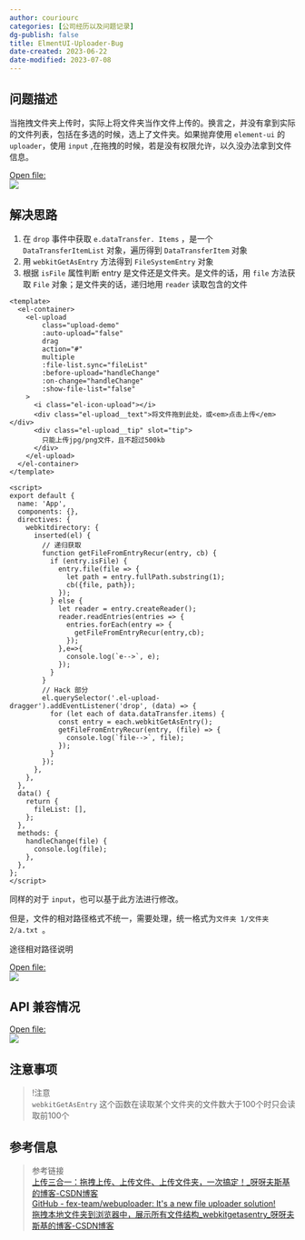 ```yaml
---
author: couriourc
categories: [公司经历以及问题记录]
dg-publish: false
title: ElmentUI-Uploader-Bug
date-created: 2023-06-22
date-modified: 2023-07-08
---
```


## 问题描述

当拖拽文件夹上传时，实际上将文件夹当作文件上传的。换言之，并没有拿到实际的文件列表，包括在多选的时候，选上了文件夹。如果抛弃使用 `element-ui` 的 `uploader`，使用 `input` ,在拖拽的时候，若是没有权限允许，以久没办法拿到文件信息。

[Open file:](Extras/Media/4c67138c7fc7af237846734bbe2e308b_MD5.png)  
![](Extras/Media/4c67138c7fc7af237846734bbe2e308b_MD5.png)

## 解决思路

1. 在 `drop` 事件中获取 `e.dataTransfer. Items` ，是一个 `DataTransferItemList` 对象，遍历得到 `DataTransferItem` 对象
2. 用 `webkitGetAsEntry` 方法得到 `FileSystemEntry` 对象
3. 根据 `isFile` 属性判断 entry 是文件还是文件夹。是文件的话，用 `file` 方法获取 `File` 对象；是文件夹的话，递归地用 `reader` 读取包含的文件

```vue
<template>  
  <el-container>  
    <el-upload  
        class="upload-demo"  
        :auto-upload="false"  
        drag  
        action="#"  
        multiple  
        :file-list.sync="fileList"  
        :before-upload="handleChange"  
        :on-change="handleChange"  
        :show-file-list="false"  
    >  
      <i class="el-icon-upload"></i>  
      <div class="el-upload__text">将文件拖到此处，或<em>点击上传</em></div>  
      <div class="el-upload__tip" slot="tip">  
        只能上传jpg/png文件，且不超过500kb  
      </div>  
    </el-upload>  
  </el-container>  
</template>  
  
<script>  
export default {  
  name: 'App',  
  components: {},  
  directives: {  
    webkitdirectory: {  
      inserted(el) {  
        // 递归获取  
        function getFileFromEntryRecur(entry, cb) {  
          if (entry.isFile) {  
            entry.file(file => {  
              let path = entry.fullPath.substring(1);  
              cb({file, path});  
            });  
          } else {  
            let reader = entry.createReader();  
            reader.readEntries(entries => {  
              entries.forEach(entry => {  
                getFileFromEntryRecur(entry,cb);  
              });  
            },e=>{  
              console.log(`e-->`, e);  
            });  
          }  
        }  
        // Hack 部分  
        el.querySelector('.el-upload-dragger').addEventListener('drop', (data) => {  
          for (let each of data.dataTransfer.items) {  
            const entry = each.webkitGetAsEntry();  
            getFileFromEntryRecur(entry, (file) => {  
              console.log(`file-->`, file);  
            });  
          }  
        });  
      },  
    },  
  },  
  data() {  
    return {  
      fileList: [],  
    };  
  },  
  methods: {  
    handleChange(file) {  
      console.log(file);  
    },  
  },  
};  
</script>
```

同样的对于 `input`，也可以基于此方法进行修改。

但是，文件的相对路径格式不统一，需要处理，统一格式为`文件夹 1/文件夹 2/a.txt `。

途径相对路径说明

[Open file:](Extras/Media/e16b57707f97dd9fd77b1db44d89be2a_MD5.png)  
![](Extras/Media/e16b57707f97dd9fd77b1db44d89be2a_MD5.png)

## API 兼容情况

[Open file:](Extras/Media/86c6b77fe3af9faf18de1493fd00a3c7_MD5.png)  
![](Extras/Media/86c6b77fe3af9faf18de1493fd00a3c7_MD5.png)

## 注意事项

>!注意  
> `webkitGetAsEntry` 这个函数在读取某个文件夹的文件数大于100个时只会读取前100个

## 参考信息

> 参考链接  
> [上传三合一：拖拽上传、上传文件、上传文件夹，一次搞定！\_呀呀夫斯基的博客-CSDN博客](https://blog.csdn.net/tangran0526/article/details/104156857#:~:text=%E4%B8%8A%E4%BC%A0%E4%B8%89%E5%90%88%E4%B8%80%EF%BC%9A%E6%8B%96%E6%8B%BD%E4%B8%8A%E4%BC%A0%E3%80%81%E4%B8%8A%E4%BC%A0%E6%96%87%E4%BB%B6%E3%80%81%E4%B8%8A%E4%BC%A0%E6%96%87%E4%BB%B6%E5%A4%B9%EF%BC%8C%E4%B8%80%E6%AC%A1%E6%90%9E%E5%AE%9A%EF%BC%81%201%201%20%E6%8B%96%E6%8B%BD%E4%B8%8A%E4%BC%A0%20%E5%9C%A8%20drop%20%E4%BA%8B%E4%BB%B6%E4%B8%AD%E9%80%9A%E8%BF%87%20e.dataTransfer.items,%E4%B8%89%E5%90%88%E4%B8%80%20%E8%BF%99%E4%B8%89%E7%A7%8D%E4%B8%8A%E4%BC%A0%E9%80%94%E5%BE%84%EF%BC%8C%E6%9C%80%E7%BB%88%E9%83%BD%E6%8B%BF%E5%88%B0%20File%20%E5%AF%B9%E8%B1%A1%EF%BC%9A%20%E4%BD%86%E6%98%AF%EF%BC%8C%E6%96%87%E4%BB%B6%E7%9A%84%E7%9B%B8%E5%AF%B9%E8%B7%AF%E5%BE%84%E6%A0%BC%E5%BC%8F%E4%B8%8D%E7%BB%9F%E4%B8%80%EF%BC%8C%E9%9C%80%E8%A6%81%E5%A4%84%E7%90%86%EF%BC%8C%E7%BB%9F%E4%B8%80%E6%A0%BC%E5%BC%8F%E4%B8%BA%20%E6%96%87%E4%BB%B6%E5%A4%B91%2F%E6%96%87%E4%BB%B6%E5%A4%B92%2Fa.txt%20%E3%80%82%20)  
> [GitHub - fex-team/webuploader: It's a new file uploader solution!](https://github.com/fex-team/webuploader)  
>[拖拽本地文件夹到浏览器中，展示所有文件结构\_webkitgetasentry\_呀呀夫斯基的博客-CSDN博客](https://blog.csdn.net/tangran0526/article/details/104108551)
